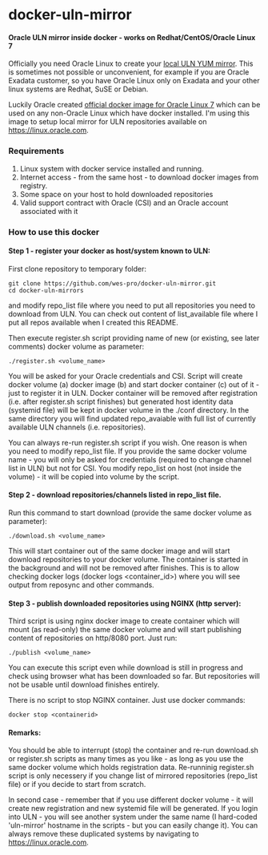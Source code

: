 # docker-uln-mirror
#### Oracle ULN mirror inside docker - works on Redhat/CentOS/Oracle Linux 7

Officially you need Oracle Linux to create your [local ULN YUM mirror](https://www.oracle.com/technetwork/articles/servers-storage-admin/yum-repo-setup-1659167.html). 
This is sometimes not possible or unconvenient, for example if you are Oracle Exadata customer, so you have Oracle Linux only on Exadata and your other linux systems are Redhat, SuSE or Debian.

Luckily Oracle created [official docker image for Oracle Linux 7](https://hub.docker.com/_/oraclelinux/) which can be used on any non-Oracle Linux which have docker installed.
I'm using this image to setup local mirror for ULN repositories available on https://linux.oracle.com.

### Requirements
1. Linux system with docker service installed and running. 
1. Internet access - from the same host - to download docker images from registry.
1. Some space on your host to hold downloaded repositories
1. Valid support contract with Oracle (CSI) and an Oracle account associated with it

### How to use this docker

#### Step 1 - register your docker as host/system known to ULN:
First clone repository to temporary folder:
```
git clone https://github.com/wes-pro/docker-uln-mirror.git
cd docker-uln-mirrors
```
and modify repo_list file where you need to put all repositories you need to download from ULN. You can check out content of list_available file where I put all repos available when I created this README. 

Then execute register.sh script providing name of new (or existing, see later comments) docker volume as parameter:
```
./register.sh <volume_name>
```
You will be asked for your Oracle credentials and CSI. Script will create docker volume (a) docker image (b) and start docker container (c) out of it - just to register it in ULN. Docker container will be removed after registration (i.e. after register.sh script finishes) but generated host identity data (systemid file) will be kept in docker volume in the ./conf directory. In the same directory you will find updated repo_avaiable with full list of currently available ULN channels (i.e. repositories).

You can always re-run register.sh script if you wish. One reason is when you need to modify repo_list file. If you provide the same docker volume name - you will only be asked for credentials (required to change channel list in ULN) but not for CSI. You modify repo_list on host (not inside the volume) - it will be copied into volume by the script.

#### Step 2 - download repositories/channels listed in repo_list file.
Run this command to start download (provide the same docker volume as parameter):
```
./download.sh <volume_name>
```
This will start container out of the same docker image and will start download repositories to your docker volume. The container is started in the background and will not be removed after finishes. This is to allow checking docker logs (docker logs <container_id>) where you will see output from reposync and other commands.

#### Step 3 - publish downloaded repositories using NGINX (http server):
Third script is using nginx docker image to create container which will mount (as read-only) the same docker volume and will start publishing content of repositories on http/8080 port. Just run:
```
./publish <volume_name>
```
You can execute this script even while download is still in progress and check using browser what has been downloaded so far. But repositories will not be usable until download finishes entirely.

There is no script to stop NGINX container. Just use docker commands:
```
docker stop <containerid>
```

#### Remarks:
You should be able to interrupt (stop) the container and re-run download.sh or register.sh scripts as many times as you like - as long as you use the same docker volume which holds registration data. Re-runninig register.sh script is only necessery if you change list of mirrored repositories (repo_list file) or if you decide to start from scratch.

In second case - remember that if you use different docker volume - it will create new registration and new systemid file will be generated. If you login into ULN - you will see another system under the same name (I hard-coded 'uln-mirror' hostname in the scripts - but you can easily change it).
You can always remove these duplicated systems by navigating to https://linux.oracle.com.
